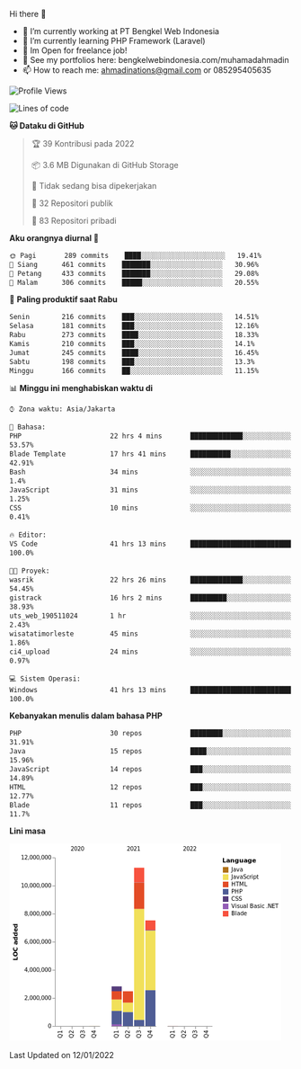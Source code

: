 Hi there 👋

- 🔭 I’m currently working at PT Bengkel Web Indonesia
- 🌱 I’m currently learning PHP Framework (Laravel)
- 📂 Im Open for freelance job!
- 🧷 See my portfolios here: bengkelwebindonesia.com/muhamadahmadin
- 📫 How to reach me: ahmadinations@gmail.com or 085295405635


<!--START_SECTION:waka-->
![Profile Views](http://img.shields.io/badge/Profil%20dilihat-0-blue)

![Lines of code](https://img.shields.io/badge/Sejak%20Hello%20World%20aku%20telah%20menulis-24%20Million%20baris%20kode-blue)

**🐱 Dataku di GitHub** 

> 🏆 39 Kontribusi pada 2022
 > 
> 📦 3.6 MB Digunakan di GitHub Storage 
 > 
> 🚫 Tidak sedang bisa dipekerjakan
 > 
> 📜 32 Repositori publik 
 > 
> 🔑 83 Repositori pribadi  
 > 
**Aku orangnya diurnal 🐤** 

```text
🌞 Pagi       289 commits    ████░░░░░░░░░░░░░░░░░░░░░   19.41% 
🌆 Siang      461 commits    ███████░░░░░░░░░░░░░░░░░░   30.96% 
🌃 Petang     433 commits    ███████░░░░░░░░░░░░░░░░░░   29.08% 
🌙 Malam      306 commits    █████░░░░░░░░░░░░░░░░░░░░   20.55%

```
📅 **Paling produktif saat Rabu** 

```text
Senin        216 commits    ███░░░░░░░░░░░░░░░░░░░░░░   14.51% 
Selasa       181 commits    ███░░░░░░░░░░░░░░░░░░░░░░   12.16% 
Rabu         273 commits    ████░░░░░░░░░░░░░░░░░░░░░   18.33% 
Kamis        210 commits    ███░░░░░░░░░░░░░░░░░░░░░░   14.1% 
Jumat        245 commits    ████░░░░░░░░░░░░░░░░░░░░░   16.45% 
Sabtu        198 commits    ███░░░░░░░░░░░░░░░░░░░░░░   13.3% 
Minggu       166 commits    ██░░░░░░░░░░░░░░░░░░░░░░░   11.15%

```


📊 **Minggu ini menghabiskan waktu di** 

```text
⌚︎ Zona waktu: Asia/Jakarta

💬 Bahasa: 
PHP                      22 hrs 4 mins       █████████████░░░░░░░░░░░░   53.57% 
Blade Template           17 hrs 41 mins      ██████████░░░░░░░░░░░░░░░   42.91% 
Bash                     34 mins             ░░░░░░░░░░░░░░░░░░░░░░░░░   1.4% 
JavaScript               31 mins             ░░░░░░░░░░░░░░░░░░░░░░░░░   1.25% 
CSS                      10 mins             ░░░░░░░░░░░░░░░░░░░░░░░░░   0.41%

🔥 Editor: 
VS Code                  41 hrs 13 mins      █████████████████████████   100.0%

🐱‍💻 Proyek: 
wasrik                   22 hrs 26 mins      █████████████░░░░░░░░░░░░   54.45% 
gistrack                 16 hrs 2 mins       █████████░░░░░░░░░░░░░░░░   38.93% 
uts_web_190511024        1 hr                ░░░░░░░░░░░░░░░░░░░░░░░░░   2.43% 
wisatatimorleste         45 mins             ░░░░░░░░░░░░░░░░░░░░░░░░░   1.86% 
ci4_upload               24 mins             ░░░░░░░░░░░░░░░░░░░░░░░░░   0.97%

💻 Sistem Operasi: 
Windows                  41 hrs 13 mins      █████████████████████████   100.0%

```

**Kebanyakan menulis dalam bahasa PHP** 

```text
PHP                      30 repos            ████████░░░░░░░░░░░░░░░░░   31.91% 
Java                     15 repos            ████░░░░░░░░░░░░░░░░░░░░░   15.96% 
JavaScript               14 repos            ███░░░░░░░░░░░░░░░░░░░░░░   14.89% 
HTML                     12 repos            ███░░░░░░░░░░░░░░░░░░░░░░   12.77% 
Blade                    11 repos            ███░░░░░░░░░░░░░░░░░░░░░░   11.7%

```


**Lini masa**

![Chart not found](https://raw.githubusercontent.com/MuhamadAhmadin/MuhamadAhmadin/master/charts/bar_graph.png) 


 Last Updated on 12/01/2022
<!--END_SECTION:waka-->
